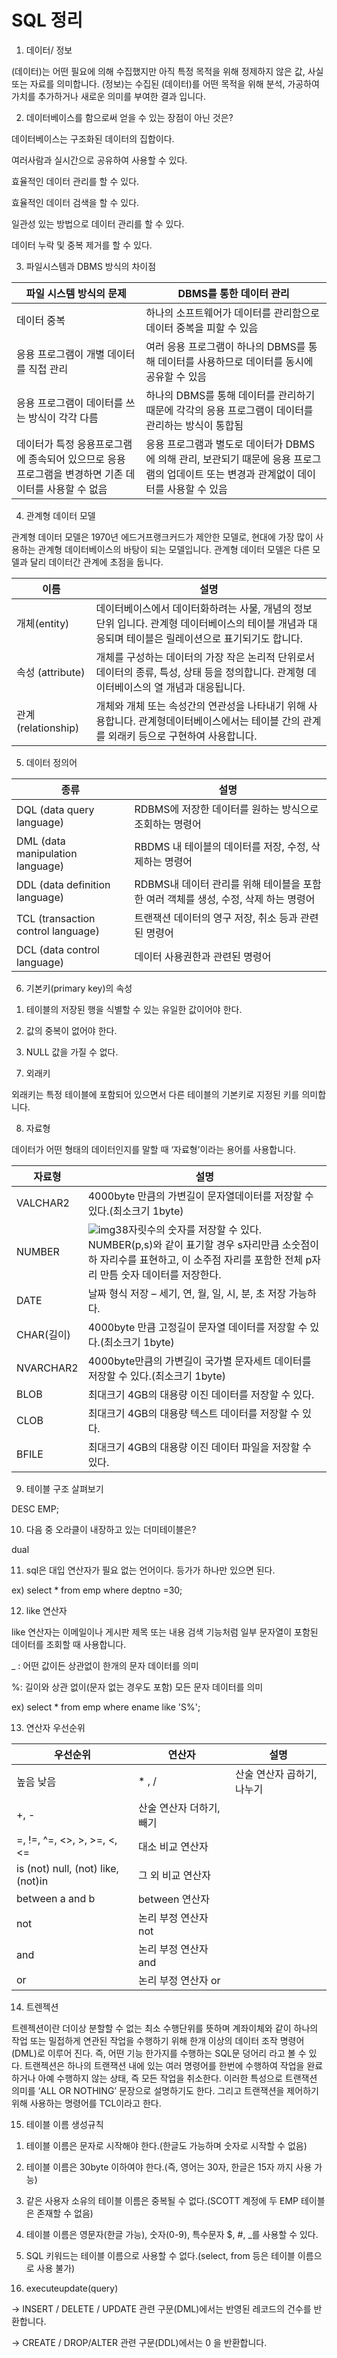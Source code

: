 

# SQL 정리

1.  데이터/ 정보

(데이터)는 어떤 필요에 의해 수집했지만 아직 특정 목적을 위해 정제하지 않은 값, 사실 또는 자료를 의미합니다. (정보)는 수집된 (데이터)를 어떤 목적을 위해 분석, 가공하여 가치를 추가하거나 새로운 의미를 부여한 결과 입니다.

 

2.  데이터베이스를 함으로써 얻을 수 있는 장점이 아닌 것은?

데이터베이스는 구조화된 데이터의 집합이다.

여러사람과 실시간으로 공유하여 사용할 수 있다.

효율적인 데이터 관리를 할 수 있다.

효율적인 데이터 검색을 할 수 있다.

일관성 있는 방법으로 데이터 관리를 할 수 있다.

데이터 누락 및 중복 제거를 할 수 있다.

 

3. 파일시스템과 DBMS 방식의 차이점

| 파일 시스템 방식의 문제                                      | DBMS를 통한 데이터 관리                                      |
| ------------------------------------------------------------ | ------------------------------------------------------------ |
| 데이터 중복                                                  | 하나의 소프트웨어가 데이터를 관리함으로 데이터 중복을 피할 수 있음 |
| 응용 프로그램이 개별 데이터를 직접 관리                      | 여러 응용 프로그램이 하나의 DBMS를 통해 데이터를 사용하므로  데이터를 동시에 공유할 수 있음 |
| 응용 프로그램이 데이터를 쓰는 방식이 각각 다름               | 하나의 DBMS를 통해 데이터를 관리하기 때문에 각각의 응용  프로그램이 데이터를 관리하는 방식이 통합됨 |
| 데이터가 특정 응용프로그램에 종속되어 있으므로 응용 프로그램을 변경하면 기존 데이터를 사용할 수 없음 | 응용 프로그램과 별도로 데이터가 DBMS에 의해 관리, 보관되기 때문에 응용 프로그램의 업데이트 또는 변경과 관계없이 데이터를 사용할 수 있음 |

 



 

4. 관계형 데이터 모델

관계형 데이터 모델은 1970년 에드거프랭크커드가 제안한 모델로, 현대에 가장 많이 사용하는 관계형 데이터베이스의 바탕이 되는 모델입니다. 관계형 데이터 모델은 다른 모델과 달리 데이터간 관계에 초점을 둡니다. 

| 이름                 | 설명                                                         |
| -------------------- | ------------------------------------------------------------ |
| 개체(entity)         | 데이터베이스에서 데이터화하려는 사물, 개념의 정보 단위 입니다. 관계형 데이터베이스의 테이블 개념과 대응되며 테이블은 릴레이션으로 표기되기도 합니다. |
| 속성 (attribute)     | 개체를 구성하는 데이터의 가장 작은 논리적 단위로서 데이터의 종류, 특성, 상태 등을 정의합니다. 관계형 데이터베이스의 열 개념과 대응됩니다. |
| 관계  (relationship) | 개체와 개체 또는 속성간의 연관성을 나타내기 위해 사용합니다. 관계형데이터베이스에서는  테이블 간의 관계를 외래키 등으로 구현하여 사용합니다. |

 

5. 데이터 정의어

| 종류                                | 설명                                                         |
| ----------------------------------- | ------------------------------------------------------------ |
| DQL  (data query language)          | RDBMS에 저장한 데이터를 원하는 방식으로 조회하는 명령어      |
| DML  (data manipulation language)   | RBDMS 내 테이블의 데이터를 저장, 수정, 삭제하는 명령어       |
| DDL  (data definition language)     | RDBMS내 데이터 관리를 위해 테이블을 포함한 여러 객체를 생성, 수정, 삭제 하는 명령어 |
| TCL  (transaction control language) | 트랜잭션 데이터의 영구 저장, 취소 등과 관련된 명령어         |
| DCL  (data control language)        | 데이터 사용권한과 관련된 명령어                              |

 

6. 기본키(primary key)의 속성

1)  테이블의 저장된 행을 식별할 수 있는 유일한 값이어야 한다.

2)  값의 중복이 없어야 한다.

3)  NULL 값을 가질 수 없다.

 

7. 외래키 

외래키는 특정 테이블에 포함되어 있으면서 다른 테이블의 기본키로 지정된 키를 의미합니다. 

8. 자료형

데이터가 어떤 형태의 데이터인지를 말할 때 ‘자료형’이라는 용어를 사용합니다.

| 자료형     | 설명                                                         |
| ---------- | ------------------------------------------------------------ |
| VALCHAR2   | 4000byte 만큼의 가변길이 문자열데이터를 저장할 수 있다.(최소크기 1byte) |
| NUMBER     | ![img](file:///C:/Users/i9i91/AppData/Local/Temp/msohtmlclip1/01/clip_image002.png)38자릿수의  숫자를 저장할 수 있다. NUMBER(p,s)와 같이 표기할 경우 s자리만큼 소숫점이하 자리수를 표현하고, 이 소주점 자리를 포함한  전체 p자리 만틈 숫자 데이터를 저장한다. |
| DATE       | 날짜 형식 저장 – 세기, 연, 월, 일, 시, 분, 초 저장 가능하다. |
| CHAR(길이) | 4000byte 만큼 고정길이 문자열 데이터를 저장할 수 있다.(최소크기 1byte) |
| NVARCHAR2  | 4000byte만큼의 가변길이 국가별 문자세트 데이터를 저장할 수 있다.(최소크기 1byte) |
| BLOB       | 최대크기 4GB의 대용량 이진 데이터를 저장할 수 있다.          |
| CLOB       | 최대크기 4GB의 대용량 텍스트 데이터를 저장할 수 있다.        |
| BFILE      | 최대크기 4GB의 대용량 이진 데이터 파일을 저장할 수 있다.     |

 

9. 테이블 구조 살펴보기

DESC EMP;

 

10. 다음 중 오라클이 내장하고 있는 더미테이블은?

dual

 

11. sql은 대입 연산자가 필요 없는 언어이다. 등가가 하나만 있으면 된다.

ex) select * from emp where deptno =30;

 

12. like 연산자

like 연산자는 이메일이나 게시판 제목 또는 내용 검색 기능처럼 일부 문자열이 포함된 데이터를 조회할 때 사용합니다. 

_ : 어떤 값이든 상관없이 한개의 문자 데이터를 의미

%: 길이와 상관 없이(문자 없는 경우도 포함) 모든 문자 데이터를 의미

ex) select * from emp where ename like 'S%';

13. 연산자 우선순위 

| 우선순위                           | 연산자                   | 설명                       |
| ---------------------------------- | ------------------------ | -------------------------- |
| 높음                    낮음       | * , /                    | 산술 연산자 곱하기, 나누기 |
| +, -                               | 산술 연산자 더하기, 빼기 |                            |
| =, !=, ^=, <>, >, >=, <, <=        | 대소 비교 연산자         |                            |
| is (not) null, (not) like, (not)in | 그 외 비교 연산자        |                            |
| between a and b                    | between 연산자           |                            |
| not                                | 논리 부정 연산자 not     |                            |
| and                                | 논리 부정 연산자 and     |                            |
| or                                 | 논리 부정 연산자 or      |                            |

 

14. 트렌젝션

트렌젝션이란 더이상 분할할 수 없는 최소 수행단위를 뜻하며 계좌이체와 같이 하나의 작업 또는 밀접하게 연관된 작업을 수행하기 위해 한개 이상의 데이터 조작 명령어(DML)로 이루어 진다. 즉, 어떤 기능 한가지를 수행하는 SQL문 덩어리 라고 볼 수 있다. 트랜젝션은 하나의 트랜잭션 내에 있는 여러 명령어를 한번에 수행하여 작업을 완료하거나 아예 수행하지 않는 상태, 즉 모든 작업을 취소한다. 이러한 특성으로 트랜잭션 의미를 ‘ALL OR NOTHING’ 문장으로 설명하기도 한다. 그리고 트랜잭션을 제어하기 위해 사용하는 명령어를 TCL이라고 한다.



15. 테이블 이름 생성규칙

1)  테이블 이름은 문자로 시작해야 한다.(한글도 가능하며 숫자로 시작할 수 없음)

2)  테이블 이름은 30byte 이하여야 한다.(즉, 영어는 30자, 한글은 15자 까지 사용 가능)

3)  같은 사용자 소유의 테이블 이름은 중복될 수 없다.(SCOTT 계정에 두 EMP 테이블은 존재할 수 없음)

4)  테이블 이름은 영문자(한글 가능), 숫자(0-9), 특수문자 $, #, _를 사용할 수 있다.

5)  SQL 키워드는 테이블 이름으로 사용할 수 없다.(select, from 등은 테이블 이름으로 사용 불가)

 

16. executeupdate(query)

 -> INSERT / DELETE / UPDATE 관련 구문(DML)에서는 반영된 레코드의 건수를 반환합니다.

 -> CREATE / DROP/ALTER 관련 구문(DDL)에서는 0 을 반환합니다.

 